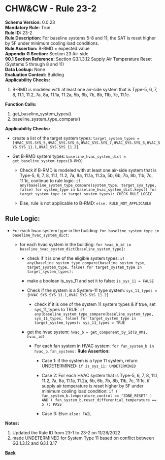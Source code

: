 
# CHW&CW - Rule 23-2  

**Schema Version:** 0.0.23  
**Mandatory Rule:** True  
**Rule ID:** 23-2  
**Rule Description:** For baseline systems 5-8 and 11, the SAT is reset higher by 5F under minimum cooling load conditions.  
**Rule Assertion:** B-RMD = expected value  
**Appendix G Section:** Section 23 Air-side  
**90.1 Section Reference:** Section G3.1.3.12 Supply Air Temperature Reset (Systems 5 through 8 and 11)  
**Data Lookup:** None  
**Evaluation Context:** Building  
**Applicability Checks:**  

1. B-RMD is modeled with at least one air-side system that is Type-5, 6, 7, 8, 11.1, 11.2, 7a, 8a, 11.1a, 11.2a, 5b, 6b, 7b, 8b, 11b, 7c, 11.1c.

**Function Calls:**  

1. get_baseline_system_types()
2. baseline_system_type_compare()

**Applicability Checks:**  
- create a list of the target system types: `target_system_types = [HVAC_SYS.SYS_5,HVAC_SYS.SYS_6,HVAC_SYS.SYS_7,HVAC_SYS.SYS_8,HVAC_SYS.SYS_11.1,HVAC_SYS.SYS_11.2]`
- Get B-RMD system types: `baseline_hvac_system_dict = get_baseline_system_types(B-RMD)`

  - Check if B-RMD is modeled with at least one air-side system that is Type-5, 6, 7, 8, 11.1, 11.2, 7a, 8a, 11.1a, 11.2a, 5b, 6b, 7b, 8b, 11b, 7c, 11.1c, continue to rule logic: `if any(baseline_system_type_compare(system_type, target_sys_type, false) for system_type in baseline_hvac_system_dict.keys() for target_system_type in target_system_types): CHECK RULE LOGIC`

  - Else, rule is not applicable to B-RMD: `else: RULE_NOT_APPLICABLE`

## Rule Logic:  
- For each hvac system type in the building: `for baseline_system_type in baseline_hvac_system_dict:`

  - for each hvac system in the building: `for hvac_b_id in baseline_hvac_system_dict[baseline_system_type]:`

    - check if it is one of the eligible system types: `if any(baseline_system_type_compare(baseline_system_type, target_system_type, false) for target_system_type in target_system_types):`
   
    - make a boolean is_sys_11 and set it to false: `is_sys_11 = FALSE`
   
    - Check if the system is a System-11 type system: `sys_11_types = [HVAC_SYS.SYS_11.1,HVAC_SYS.SYS_11.2]`
   
        - check if it is one of the system 11 system types & if true, set sys_11_types to TRUE: `if any(baseline_system_type_compare(baseline_system_type, sys_11_types, false) for target_system_type in target_system_types): sys_11_types = TRUE`
  

    - get the hvac system: `hvac_b = get_component_by_id(B_RMI, hvac_id)`
    
      - For each fan system in HVAC system: `for fan_system_b in hvac_b.fan_systems:`
        **Rule Assertion:**

        - Case 1: if the system is a type 11 system, return UNDETERMINED: `if is_sys_11: UNDETERMINED`
        
        - Case 2: For each HVAC system that is Type-5, 6, 7, 8, 11.1, 11.2, 7a, 8a, 11.1a, 11.2a, 5b, 6b, 7b, 8b, 11b, 7c, 11.1c, if supply air temperature is reset higher by 5F under minimum cooling load condition: `if ( fan_system_b.temperature_control == "ZONE_RESET" ) AND ( fan_system_b.reset_differential_temperature == 5 ): PASS`

        - Case 3: Else: `else: FAIL`

**Notes:**
1. Updated the Rule ID from 23-1 to 23-2 on 11/28/2022
2. made UNDETERMINED for System Type 11 based on conflict between G3.1.3.12 and G3.1.3.17

**[Back](../_toc.md)**
